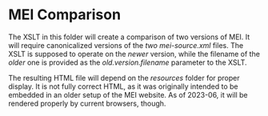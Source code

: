 # MEI Comparison

The XSLT in this folder will create a comparison of two versions of MEI. It will require 
canonicalized versions of the *two mei-source.xml* files. The XSLT is supposed to operate 
on the *newer* version, while the filename of the *older* one is provided as the 
*old.version.filename* parameter to the XSLT. 

The resulting HTML file will depend on the *resources* folder for proper display. It is 
not fully correct HTML, as it was originally intended to be embedded in an older setup
of the MEI website. As of 2023-06, it will be rendered properly by current browsers, though. 
